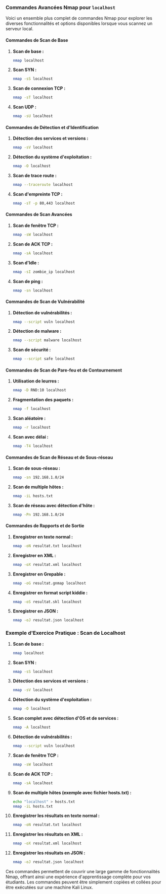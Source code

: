 ### Commandes Avancées Nmap pour `localhost`

Voici un ensemble plus complet de commandes Nmap pour explorer les diverses fonctionnalités et options disponibles lorsque vous scannez un serveur local.

#### Commandes de Scan de Base

1. **Scan de base :**
   ```bash
   nmap localhost
   ```

2. **Scan SYN :**
   ```bash
   nmap -sS localhost
   ```

3. **Scan de connexion TCP :**
   ```bash
   nmap -sT localhost
   ```

4. **Scan UDP :**
   ```bash
   nmap -sU localhost
   ```

#### Commandes de Détection et d'Identification

1. **Détection des services et versions :**
   ```bash
   nmap -sV localhost
   ```

2. **Détection du système d'exploitation :**
   ```bash
   nmap -O localhost
   ```

3. **Scan de trace route :**
   ```bash
   nmap --traceroute localhost
   ```

4. **Scan d'empreinte TCP :**
   ```bash
   nmap -sT -p 80,443 localhost
   ```

#### Commandes de Scan Avancées

1. **Scan de fenêtre TCP :**
   ```bash
   nmap -sW localhost
   ```

2. **Scan de ACK TCP :**
   ```bash
   nmap -sA localhost
   ```

3. **Scan d'Idle :**
   ```bash
   nmap -sI zombie_ip localhost
   ```

4. **Scan de ping :**
   ```bash
   nmap -sn localhost
   ```

#### Commandes de Scan de Vulnérabilité

1. **Détection de vulnérabilités :**
   ```bash
   nmap --script vuln localhost
   ```

2. **Détection de malware :**
   ```bash
   nmap --script malware localhost
   ```

3. **Scan de sécurité :**
   ```bash
   nmap --script safe localhost
   ```

#### Commandes de Scan de Pare-feu et de Contournement

1. **Utilisation de leurres :**
   ```bash
   nmap -D RND:10 localhost
   ```

2. **Fragmentation des paquets :**
   ```bash
   nmap -f localhost
   ```

3. **Scan aléatoire :**
   ```bash
   nmap -r localhost
   ```

4. **Scan avec délai :**
   ```bash
   nmap -T4 localhost
   ```

#### Commandes de Scan de Réseau et de Sous-réseau

1. **Scan de sous-réseau :**
   ```bash
   nmap -sn 192.168.1.0/24
   ```

2. **Scan de multiple hôtes :**
   ```bash
   nmap -iL hosts.txt
   ```

3. **Scan de réseau avec détection d'hôte :**
   ```bash
   nmap -Pn 192.168.1.0/24
   ```

#### Commandes de Rapports et de Sortie

1. **Enregistrer en texte normal :**
   ```bash
   nmap -oN resultat.txt localhost
   ```

2. **Enregistrer en XML :**
   ```bash
   nmap -oX resultat.xml localhost
   ```

3. **Enregistrer en Grepable :**
   ```bash
   nmap -oG resultat.gnmap localhost
   ```

4. **Enregistrer en format script kiddie :**
   ```bash
   nmap -oS resultat.skl localhost
   ```

5. **Enregistrer en JSON :**
   ```bash
   nmap -oJ resultat.json localhost
   ```

### Exemple d'Exercice Pratique : Scan de Localhost

1. **Scan de base :**
   ```bash
   nmap localhost
   ```

2. **Scan SYN :**
   ```bash
   nmap -sS localhost
   ```

3. **Détection des services et versions :**
   ```bash
   nmap -sV localhost
   ```

4. **Détection du système d'exploitation :**
   ```bash
   nmap -O localhost
   ```

5. **Scan complet avec détection d'OS et de services :**
   ```bash
   nmap -A localhost
   ```

6. **Détection de vulnérabilités :**
   ```bash
   nmap --script vuln localhost
   ```

7. **Scan de fenêtre TCP :**
   ```bash
   nmap -sW localhost
   ```

8. **Scan de ACK TCP :**
   ```bash
   nmap -sA localhost
   ```

9. **Scan de multiple hôtes (exemple avec fichier hosts.txt) :**
   ```bash
   echo "localhost" > hosts.txt
   nmap -iL hosts.txt
   ```

10. **Enregistrer les résultats en texte normal :**
    ```bash
    nmap -oN resultat.txt localhost
    ```

11. **Enregistrer les résultats en XML :**
    ```bash
    nmap -oX resultat.xml localhost
    ```

12. **Enregistrer les résultats en JSON :**
    ```bash
    nmap -oJ resultat.json localhost
    ```

Ces commandes permettent de couvrir une large gamme de fonctionnalités Nmap, offrant ainsi une expérience d'apprentissage complète pour vos étudiants. Les commandes peuvent être simplement copiées et collées pour être exécutées sur une machine Kali Linux.
